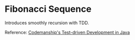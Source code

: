 # Fibonacci Sequence

Introduces smoothly recursion with TDD.

Reference: [Codemanship's Test-driven Development in Java](https://www.youtube.com/watch?v=nt2KKUSSJsY)